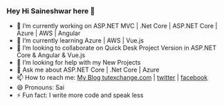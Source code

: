 ### Hey Hi Saineshwar here 👋

- 🔭 I’m currently working on ASP.NET MVC | .Net Core | ASP.NET Core | Azure | AWS | Angular 
- 🌱 I’m currently learning Azure | AWS | Vue.js
- 👯 I’m looking to collaborate on Quick Desk Project Version in ASP.NET Core & Angular & Vue.js
- 🤔 I’m looking for help with my New Projects
- 💬 Ask me about  ASP.NET Core | .Net Core | Azure
- 📫 How to reach me: [My Blog tutexchange.com](https://tutexchange.com/) | [twitter](https://twitter.com/saihacksoft)  | [facebook](https://www.facebook.com/saineshwar.bageri) 
- 😄 Pronouns: Sai
- ⚡ Fun fact: I write more code and speak less
